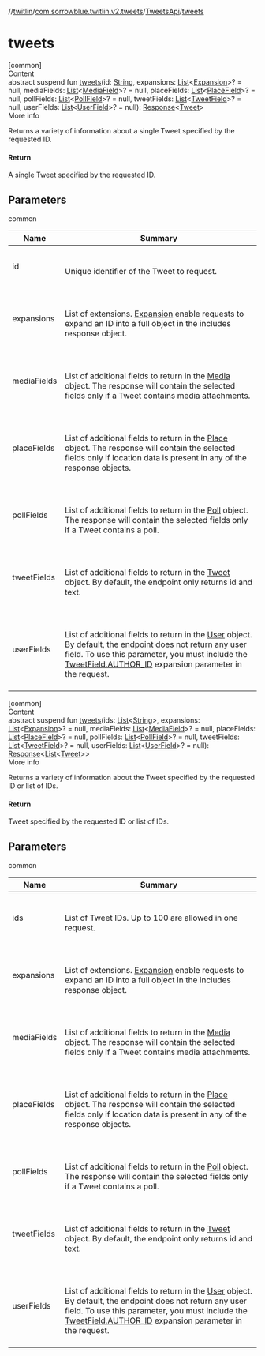 //[twitlin](../../index.md)/[com.sorrowblue.twitlin.v2.tweets](../index.md)/[TweetsApi](index.md)/[tweets](tweets.md)



# tweets  
[common]  
Content  
abstract suspend fun [tweets](tweets.md)(id: [String](https://kotlinlang.org/api/latest/jvm/stdlib/kotlin/-string/index.html), expansions: [List](https://kotlinlang.org/api/latest/jvm/stdlib/kotlin.collections/-list/index.html)<[Expansion](../-expansion/index.md)>? = null, mediaFields: [List](https://kotlinlang.org/api/latest/jvm/stdlib/kotlin.collections/-list/index.html)<[MediaField](../-media-field/index.md)>? = null, placeFields: [List](https://kotlinlang.org/api/latest/jvm/stdlib/kotlin.collections/-list/index.html)<[PlaceField](../-place-field/index.md)>? = null, pollFields: [List](https://kotlinlang.org/api/latest/jvm/stdlib/kotlin.collections/-list/index.html)<[PollField](../-poll-field/index.md)>? = null, tweetFields: [List](https://kotlinlang.org/api/latest/jvm/stdlib/kotlin.collections/-list/index.html)<[TweetField](../-tweet-field/index.md)>? = null, userFields: [List](https://kotlinlang.org/api/latest/jvm/stdlib/kotlin.collections/-list/index.html)<[UserField](../-user-field/index.md)>? = null): [Response](../../com.sorrowblue.twitlin.v2/-response/index.md)<[Tweet](../../com.sorrowblue.twitlin.v2.objects/-tweet/index.md)>  
More info  


Returns a variety of information about a single Tweet specified by the requested ID.



#### Return  


A single Tweet specified by the requested ID.



## Parameters  
  
common  
  
|  Name|  Summary| 
|---|---|
| <a name="com.sorrowblue.twitlin.v2.tweets/TweetsApi/tweets/#kotlin.String#kotlin.collections.List[com.sorrowblue.twitlin.v2.tweets.Expansion]?#kotlin.collections.List[com.sorrowblue.twitlin.v2.tweets.MediaField]?#kotlin.collections.List[com.sorrowblue.twitlin.v2.tweets.PlaceField]?#kotlin.collections.List[com.sorrowblue.twitlin.v2.tweets.PollField]?#kotlin.collections.List[com.sorrowblue.twitlin.v2.tweets.TweetField]?#kotlin.collections.List[com.sorrowblue.twitlin.v2.tweets.UserField]?/PointingToDeclaration/"></a>id| <a name="com.sorrowblue.twitlin.v2.tweets/TweetsApi/tweets/#kotlin.String#kotlin.collections.List[com.sorrowblue.twitlin.v2.tweets.Expansion]?#kotlin.collections.List[com.sorrowblue.twitlin.v2.tweets.MediaField]?#kotlin.collections.List[com.sorrowblue.twitlin.v2.tweets.PlaceField]?#kotlin.collections.List[com.sorrowblue.twitlin.v2.tweets.PollField]?#kotlin.collections.List[com.sorrowblue.twitlin.v2.tweets.TweetField]?#kotlin.collections.List[com.sorrowblue.twitlin.v2.tweets.UserField]?/PointingToDeclaration/"></a><br><br>Unique identifier of the Tweet to request.<br><br>
| <a name="com.sorrowblue.twitlin.v2.tweets/TweetsApi/tweets/#kotlin.String#kotlin.collections.List[com.sorrowblue.twitlin.v2.tweets.Expansion]?#kotlin.collections.List[com.sorrowblue.twitlin.v2.tweets.MediaField]?#kotlin.collections.List[com.sorrowblue.twitlin.v2.tweets.PlaceField]?#kotlin.collections.List[com.sorrowblue.twitlin.v2.tweets.PollField]?#kotlin.collections.List[com.sorrowblue.twitlin.v2.tweets.TweetField]?#kotlin.collections.List[com.sorrowblue.twitlin.v2.tweets.UserField]?/PointingToDeclaration/"></a>expansions| <a name="com.sorrowblue.twitlin.v2.tweets/TweetsApi/tweets/#kotlin.String#kotlin.collections.List[com.sorrowblue.twitlin.v2.tweets.Expansion]?#kotlin.collections.List[com.sorrowblue.twitlin.v2.tweets.MediaField]?#kotlin.collections.List[com.sorrowblue.twitlin.v2.tweets.PlaceField]?#kotlin.collections.List[com.sorrowblue.twitlin.v2.tweets.PollField]?#kotlin.collections.List[com.sorrowblue.twitlin.v2.tweets.TweetField]?#kotlin.collections.List[com.sorrowblue.twitlin.v2.tweets.UserField]?/PointingToDeclaration/"></a><br><br>List of extensions. [Expansion](../-expansion/index.md) enable requests to expand an ID into a full object in the includes response object.<br><br>
| <a name="com.sorrowblue.twitlin.v2.tweets/TweetsApi/tweets/#kotlin.String#kotlin.collections.List[com.sorrowblue.twitlin.v2.tweets.Expansion]?#kotlin.collections.List[com.sorrowblue.twitlin.v2.tweets.MediaField]?#kotlin.collections.List[com.sorrowblue.twitlin.v2.tweets.PlaceField]?#kotlin.collections.List[com.sorrowblue.twitlin.v2.tweets.PollField]?#kotlin.collections.List[com.sorrowblue.twitlin.v2.tweets.TweetField]?#kotlin.collections.List[com.sorrowblue.twitlin.v2.tweets.UserField]?/PointingToDeclaration/"></a>mediaFields| <a name="com.sorrowblue.twitlin.v2.tweets/TweetsApi/tweets/#kotlin.String#kotlin.collections.List[com.sorrowblue.twitlin.v2.tweets.Expansion]?#kotlin.collections.List[com.sorrowblue.twitlin.v2.tweets.MediaField]?#kotlin.collections.List[com.sorrowblue.twitlin.v2.tweets.PlaceField]?#kotlin.collections.List[com.sorrowblue.twitlin.v2.tweets.PollField]?#kotlin.collections.List[com.sorrowblue.twitlin.v2.tweets.TweetField]?#kotlin.collections.List[com.sorrowblue.twitlin.v2.tweets.UserField]?/PointingToDeclaration/"></a><br><br>List of additional fields to return in the [Media](../../com.sorrowblue.twitlin.v2.objects/-media/index.md) object. The response will contain the selected fields only if a Tweet contains media attachments.<br><br>
| <a name="com.sorrowblue.twitlin.v2.tweets/TweetsApi/tweets/#kotlin.String#kotlin.collections.List[com.sorrowblue.twitlin.v2.tweets.Expansion]?#kotlin.collections.List[com.sorrowblue.twitlin.v2.tweets.MediaField]?#kotlin.collections.List[com.sorrowblue.twitlin.v2.tweets.PlaceField]?#kotlin.collections.List[com.sorrowblue.twitlin.v2.tweets.PollField]?#kotlin.collections.List[com.sorrowblue.twitlin.v2.tweets.TweetField]?#kotlin.collections.List[com.sorrowblue.twitlin.v2.tweets.UserField]?/PointingToDeclaration/"></a>placeFields| <a name="com.sorrowblue.twitlin.v2.tweets/TweetsApi/tweets/#kotlin.String#kotlin.collections.List[com.sorrowblue.twitlin.v2.tweets.Expansion]?#kotlin.collections.List[com.sorrowblue.twitlin.v2.tweets.MediaField]?#kotlin.collections.List[com.sorrowblue.twitlin.v2.tweets.PlaceField]?#kotlin.collections.List[com.sorrowblue.twitlin.v2.tweets.PollField]?#kotlin.collections.List[com.sorrowblue.twitlin.v2.tweets.TweetField]?#kotlin.collections.List[com.sorrowblue.twitlin.v2.tweets.UserField]?/PointingToDeclaration/"></a><br><br>List of additional fields to return in the [Place](../../com.sorrowblue.twitlin.v2.objects/-place/index.md) object. The response will contain the selected fields only if location data is present in any of the response objects.<br><br>
| <a name="com.sorrowblue.twitlin.v2.tweets/TweetsApi/tweets/#kotlin.String#kotlin.collections.List[com.sorrowblue.twitlin.v2.tweets.Expansion]?#kotlin.collections.List[com.sorrowblue.twitlin.v2.tweets.MediaField]?#kotlin.collections.List[com.sorrowblue.twitlin.v2.tweets.PlaceField]?#kotlin.collections.List[com.sorrowblue.twitlin.v2.tweets.PollField]?#kotlin.collections.List[com.sorrowblue.twitlin.v2.tweets.TweetField]?#kotlin.collections.List[com.sorrowblue.twitlin.v2.tweets.UserField]?/PointingToDeclaration/"></a>pollFields| <a name="com.sorrowblue.twitlin.v2.tweets/TweetsApi/tweets/#kotlin.String#kotlin.collections.List[com.sorrowblue.twitlin.v2.tweets.Expansion]?#kotlin.collections.List[com.sorrowblue.twitlin.v2.tweets.MediaField]?#kotlin.collections.List[com.sorrowblue.twitlin.v2.tweets.PlaceField]?#kotlin.collections.List[com.sorrowblue.twitlin.v2.tweets.PollField]?#kotlin.collections.List[com.sorrowblue.twitlin.v2.tweets.TweetField]?#kotlin.collections.List[com.sorrowblue.twitlin.v2.tweets.UserField]?/PointingToDeclaration/"></a><br><br>List of additional fields to return in the [Poll](../../com.sorrowblue.twitlin.v2.objects/-poll/index.md) object. The response will contain the selected fields only if a Tweet contains a poll.<br><br>
| <a name="com.sorrowblue.twitlin.v2.tweets/TweetsApi/tweets/#kotlin.String#kotlin.collections.List[com.sorrowblue.twitlin.v2.tweets.Expansion]?#kotlin.collections.List[com.sorrowblue.twitlin.v2.tweets.MediaField]?#kotlin.collections.List[com.sorrowblue.twitlin.v2.tweets.PlaceField]?#kotlin.collections.List[com.sorrowblue.twitlin.v2.tweets.PollField]?#kotlin.collections.List[com.sorrowblue.twitlin.v2.tweets.TweetField]?#kotlin.collections.List[com.sorrowblue.twitlin.v2.tweets.UserField]?/PointingToDeclaration/"></a>tweetFields| <a name="com.sorrowblue.twitlin.v2.tweets/TweetsApi/tweets/#kotlin.String#kotlin.collections.List[com.sorrowblue.twitlin.v2.tweets.Expansion]?#kotlin.collections.List[com.sorrowblue.twitlin.v2.tweets.MediaField]?#kotlin.collections.List[com.sorrowblue.twitlin.v2.tweets.PlaceField]?#kotlin.collections.List[com.sorrowblue.twitlin.v2.tweets.PollField]?#kotlin.collections.List[com.sorrowblue.twitlin.v2.tweets.TweetField]?#kotlin.collections.List[com.sorrowblue.twitlin.v2.tweets.UserField]?/PointingToDeclaration/"></a><br><br>List of additional fields to return in the [Tweet](../../com.sorrowblue.twitlin.v2.objects/-tweet/index.md) object. By default, the endpoint only returns id and text.<br><br>
| <a name="com.sorrowblue.twitlin.v2.tweets/TweetsApi/tweets/#kotlin.String#kotlin.collections.List[com.sorrowblue.twitlin.v2.tweets.Expansion]?#kotlin.collections.List[com.sorrowblue.twitlin.v2.tweets.MediaField]?#kotlin.collections.List[com.sorrowblue.twitlin.v2.tweets.PlaceField]?#kotlin.collections.List[com.sorrowblue.twitlin.v2.tweets.PollField]?#kotlin.collections.List[com.sorrowblue.twitlin.v2.tweets.TweetField]?#kotlin.collections.List[com.sorrowblue.twitlin.v2.tweets.UserField]?/PointingToDeclaration/"></a>userFields| <a name="com.sorrowblue.twitlin.v2.tweets/TweetsApi/tweets/#kotlin.String#kotlin.collections.List[com.sorrowblue.twitlin.v2.tweets.Expansion]?#kotlin.collections.List[com.sorrowblue.twitlin.v2.tweets.MediaField]?#kotlin.collections.List[com.sorrowblue.twitlin.v2.tweets.PlaceField]?#kotlin.collections.List[com.sorrowblue.twitlin.v2.tweets.PollField]?#kotlin.collections.List[com.sorrowblue.twitlin.v2.tweets.TweetField]?#kotlin.collections.List[com.sorrowblue.twitlin.v2.tweets.UserField]?/PointingToDeclaration/"></a><br><br>List of additional fields to return in the [User](../../com.sorrowblue.twitlin.v2.objects/-user/index.md) object. By default, the endpoint does not return any user field. To use this parameter, you must include the [TweetField.AUTHOR_ID](../-tweet-field/-a-u-t-h-o-r_-i-d/index.md) expansion parameter in the request.<br><br>
  
  


[common]  
Content  
abstract suspend fun [tweets](tweets.md)(ids: [List](https://kotlinlang.org/api/latest/jvm/stdlib/kotlin.collections/-list/index.html)<[String](https://kotlinlang.org/api/latest/jvm/stdlib/kotlin/-string/index.html)>, expansions: [List](https://kotlinlang.org/api/latest/jvm/stdlib/kotlin.collections/-list/index.html)<[Expansion](../-expansion/index.md)>? = null, mediaFields: [List](https://kotlinlang.org/api/latest/jvm/stdlib/kotlin.collections/-list/index.html)<[MediaField](../-media-field/index.md)>? = null, placeFields: [List](https://kotlinlang.org/api/latest/jvm/stdlib/kotlin.collections/-list/index.html)<[PlaceField](../-place-field/index.md)>? = null, pollFields: [List](https://kotlinlang.org/api/latest/jvm/stdlib/kotlin.collections/-list/index.html)<[PollField](../-poll-field/index.md)>? = null, tweetFields: [List](https://kotlinlang.org/api/latest/jvm/stdlib/kotlin.collections/-list/index.html)<[TweetField](../-tweet-field/index.md)>? = null, userFields: [List](https://kotlinlang.org/api/latest/jvm/stdlib/kotlin.collections/-list/index.html)<[UserField](../-user-field/index.md)>? = null): [Response](../../com.sorrowblue.twitlin.v2/-response/index.md)<[List](https://kotlinlang.org/api/latest/jvm/stdlib/kotlin.collections/-list/index.html)<[Tweet](../../com.sorrowblue.twitlin.v2.objects/-tweet/index.md)>>  
More info  


Returns a variety of information about the Tweet specified by the requested ID or list of IDs.



#### Return  


Tweet specified by the requested ID or list of IDs.



## Parameters  
  
common  
  
|  Name|  Summary| 
|---|---|
| <a name="com.sorrowblue.twitlin.v2.tweets/TweetsApi/tweets/#kotlin.collections.List[kotlin.String]#kotlin.collections.List[com.sorrowblue.twitlin.v2.tweets.Expansion]?#kotlin.collections.List[com.sorrowblue.twitlin.v2.tweets.MediaField]?#kotlin.collections.List[com.sorrowblue.twitlin.v2.tweets.PlaceField]?#kotlin.collections.List[com.sorrowblue.twitlin.v2.tweets.PollField]?#kotlin.collections.List[com.sorrowblue.twitlin.v2.tweets.TweetField]?#kotlin.collections.List[com.sorrowblue.twitlin.v2.tweets.UserField]?/PointingToDeclaration/"></a>ids| <a name="com.sorrowblue.twitlin.v2.tweets/TweetsApi/tweets/#kotlin.collections.List[kotlin.String]#kotlin.collections.List[com.sorrowblue.twitlin.v2.tweets.Expansion]?#kotlin.collections.List[com.sorrowblue.twitlin.v2.tweets.MediaField]?#kotlin.collections.List[com.sorrowblue.twitlin.v2.tweets.PlaceField]?#kotlin.collections.List[com.sorrowblue.twitlin.v2.tweets.PollField]?#kotlin.collections.List[com.sorrowblue.twitlin.v2.tweets.TweetField]?#kotlin.collections.List[com.sorrowblue.twitlin.v2.tweets.UserField]?/PointingToDeclaration/"></a><br><br>List of Tweet IDs. Up to 100 are allowed in one request.<br><br>
| <a name="com.sorrowblue.twitlin.v2.tweets/TweetsApi/tweets/#kotlin.collections.List[kotlin.String]#kotlin.collections.List[com.sorrowblue.twitlin.v2.tweets.Expansion]?#kotlin.collections.List[com.sorrowblue.twitlin.v2.tweets.MediaField]?#kotlin.collections.List[com.sorrowblue.twitlin.v2.tweets.PlaceField]?#kotlin.collections.List[com.sorrowblue.twitlin.v2.tweets.PollField]?#kotlin.collections.List[com.sorrowblue.twitlin.v2.tweets.TweetField]?#kotlin.collections.List[com.sorrowblue.twitlin.v2.tweets.UserField]?/PointingToDeclaration/"></a>expansions| <a name="com.sorrowblue.twitlin.v2.tweets/TweetsApi/tweets/#kotlin.collections.List[kotlin.String]#kotlin.collections.List[com.sorrowblue.twitlin.v2.tweets.Expansion]?#kotlin.collections.List[com.sorrowblue.twitlin.v2.tweets.MediaField]?#kotlin.collections.List[com.sorrowblue.twitlin.v2.tweets.PlaceField]?#kotlin.collections.List[com.sorrowblue.twitlin.v2.tweets.PollField]?#kotlin.collections.List[com.sorrowblue.twitlin.v2.tweets.TweetField]?#kotlin.collections.List[com.sorrowblue.twitlin.v2.tweets.UserField]?/PointingToDeclaration/"></a><br><br>List of extensions. [Expansion](../-expansion/index.md) enable requests to expand an ID into a full object in the includes response object.<br><br>
| <a name="com.sorrowblue.twitlin.v2.tweets/TweetsApi/tweets/#kotlin.collections.List[kotlin.String]#kotlin.collections.List[com.sorrowblue.twitlin.v2.tweets.Expansion]?#kotlin.collections.List[com.sorrowblue.twitlin.v2.tweets.MediaField]?#kotlin.collections.List[com.sorrowblue.twitlin.v2.tweets.PlaceField]?#kotlin.collections.List[com.sorrowblue.twitlin.v2.tweets.PollField]?#kotlin.collections.List[com.sorrowblue.twitlin.v2.tweets.TweetField]?#kotlin.collections.List[com.sorrowblue.twitlin.v2.tweets.UserField]?/PointingToDeclaration/"></a>mediaFields| <a name="com.sorrowblue.twitlin.v2.tweets/TweetsApi/tweets/#kotlin.collections.List[kotlin.String]#kotlin.collections.List[com.sorrowblue.twitlin.v2.tweets.Expansion]?#kotlin.collections.List[com.sorrowblue.twitlin.v2.tweets.MediaField]?#kotlin.collections.List[com.sorrowblue.twitlin.v2.tweets.PlaceField]?#kotlin.collections.List[com.sorrowblue.twitlin.v2.tweets.PollField]?#kotlin.collections.List[com.sorrowblue.twitlin.v2.tweets.TweetField]?#kotlin.collections.List[com.sorrowblue.twitlin.v2.tweets.UserField]?/PointingToDeclaration/"></a><br><br>List of additional fields to return in the [Media](../../com.sorrowblue.twitlin.v2.objects/-media/index.md) object. The response will contain the selected fields only if a Tweet contains media attachments.<br><br>
| <a name="com.sorrowblue.twitlin.v2.tweets/TweetsApi/tweets/#kotlin.collections.List[kotlin.String]#kotlin.collections.List[com.sorrowblue.twitlin.v2.tweets.Expansion]?#kotlin.collections.List[com.sorrowblue.twitlin.v2.tweets.MediaField]?#kotlin.collections.List[com.sorrowblue.twitlin.v2.tweets.PlaceField]?#kotlin.collections.List[com.sorrowblue.twitlin.v2.tweets.PollField]?#kotlin.collections.List[com.sorrowblue.twitlin.v2.tweets.TweetField]?#kotlin.collections.List[com.sorrowblue.twitlin.v2.tweets.UserField]?/PointingToDeclaration/"></a>placeFields| <a name="com.sorrowblue.twitlin.v2.tweets/TweetsApi/tweets/#kotlin.collections.List[kotlin.String]#kotlin.collections.List[com.sorrowblue.twitlin.v2.tweets.Expansion]?#kotlin.collections.List[com.sorrowblue.twitlin.v2.tweets.MediaField]?#kotlin.collections.List[com.sorrowblue.twitlin.v2.tweets.PlaceField]?#kotlin.collections.List[com.sorrowblue.twitlin.v2.tweets.PollField]?#kotlin.collections.List[com.sorrowblue.twitlin.v2.tweets.TweetField]?#kotlin.collections.List[com.sorrowblue.twitlin.v2.tweets.UserField]?/PointingToDeclaration/"></a><br><br>List of additional fields to return in the [Place](../../com.sorrowblue.twitlin.v2.objects/-place/index.md) object. The response will contain the selected fields only if location data is present in any of the response objects.<br><br>
| <a name="com.sorrowblue.twitlin.v2.tweets/TweetsApi/tweets/#kotlin.collections.List[kotlin.String]#kotlin.collections.List[com.sorrowblue.twitlin.v2.tweets.Expansion]?#kotlin.collections.List[com.sorrowblue.twitlin.v2.tweets.MediaField]?#kotlin.collections.List[com.sorrowblue.twitlin.v2.tweets.PlaceField]?#kotlin.collections.List[com.sorrowblue.twitlin.v2.tweets.PollField]?#kotlin.collections.List[com.sorrowblue.twitlin.v2.tweets.TweetField]?#kotlin.collections.List[com.sorrowblue.twitlin.v2.tweets.UserField]?/PointingToDeclaration/"></a>pollFields| <a name="com.sorrowblue.twitlin.v2.tweets/TweetsApi/tweets/#kotlin.collections.List[kotlin.String]#kotlin.collections.List[com.sorrowblue.twitlin.v2.tweets.Expansion]?#kotlin.collections.List[com.sorrowblue.twitlin.v2.tweets.MediaField]?#kotlin.collections.List[com.sorrowblue.twitlin.v2.tweets.PlaceField]?#kotlin.collections.List[com.sorrowblue.twitlin.v2.tweets.PollField]?#kotlin.collections.List[com.sorrowblue.twitlin.v2.tweets.TweetField]?#kotlin.collections.List[com.sorrowblue.twitlin.v2.tweets.UserField]?/PointingToDeclaration/"></a><br><br>List of additional fields to return in the [Poll](../../com.sorrowblue.twitlin.v2.objects/-poll/index.md) object. The response will contain the selected fields only if a Tweet contains a poll.<br><br>
| <a name="com.sorrowblue.twitlin.v2.tweets/TweetsApi/tweets/#kotlin.collections.List[kotlin.String]#kotlin.collections.List[com.sorrowblue.twitlin.v2.tweets.Expansion]?#kotlin.collections.List[com.sorrowblue.twitlin.v2.tweets.MediaField]?#kotlin.collections.List[com.sorrowblue.twitlin.v2.tweets.PlaceField]?#kotlin.collections.List[com.sorrowblue.twitlin.v2.tweets.PollField]?#kotlin.collections.List[com.sorrowblue.twitlin.v2.tweets.TweetField]?#kotlin.collections.List[com.sorrowblue.twitlin.v2.tweets.UserField]?/PointingToDeclaration/"></a>tweetFields| <a name="com.sorrowblue.twitlin.v2.tweets/TweetsApi/tweets/#kotlin.collections.List[kotlin.String]#kotlin.collections.List[com.sorrowblue.twitlin.v2.tweets.Expansion]?#kotlin.collections.List[com.sorrowblue.twitlin.v2.tweets.MediaField]?#kotlin.collections.List[com.sorrowblue.twitlin.v2.tweets.PlaceField]?#kotlin.collections.List[com.sorrowblue.twitlin.v2.tweets.PollField]?#kotlin.collections.List[com.sorrowblue.twitlin.v2.tweets.TweetField]?#kotlin.collections.List[com.sorrowblue.twitlin.v2.tweets.UserField]?/PointingToDeclaration/"></a><br><br>List of additional fields to return in the [Tweet](../../com.sorrowblue.twitlin.v2.objects/-tweet/index.md) object. By default, the endpoint only returns id and text.<br><br>
| <a name="com.sorrowblue.twitlin.v2.tweets/TweetsApi/tweets/#kotlin.collections.List[kotlin.String]#kotlin.collections.List[com.sorrowblue.twitlin.v2.tweets.Expansion]?#kotlin.collections.List[com.sorrowblue.twitlin.v2.tweets.MediaField]?#kotlin.collections.List[com.sorrowblue.twitlin.v2.tweets.PlaceField]?#kotlin.collections.List[com.sorrowblue.twitlin.v2.tweets.PollField]?#kotlin.collections.List[com.sorrowblue.twitlin.v2.tweets.TweetField]?#kotlin.collections.List[com.sorrowblue.twitlin.v2.tweets.UserField]?/PointingToDeclaration/"></a>userFields| <a name="com.sorrowblue.twitlin.v2.tweets/TweetsApi/tweets/#kotlin.collections.List[kotlin.String]#kotlin.collections.List[com.sorrowblue.twitlin.v2.tweets.Expansion]?#kotlin.collections.List[com.sorrowblue.twitlin.v2.tweets.MediaField]?#kotlin.collections.List[com.sorrowblue.twitlin.v2.tweets.PlaceField]?#kotlin.collections.List[com.sorrowblue.twitlin.v2.tweets.PollField]?#kotlin.collections.List[com.sorrowblue.twitlin.v2.tweets.TweetField]?#kotlin.collections.List[com.sorrowblue.twitlin.v2.tweets.UserField]?/PointingToDeclaration/"></a><br><br>List of additional fields to return in the [User](../../com.sorrowblue.twitlin.v2.objects/-user/index.md) object. By default, the endpoint does not return any user field. To use this parameter, you must include the [TweetField.AUTHOR_ID](../-tweet-field/-a-u-t-h-o-r_-i-d/index.md) expansion parameter in the request.<br><br>
  
  



